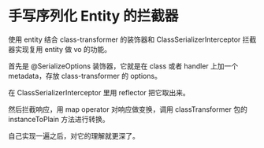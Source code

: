 # 手写序列化 Entity 的拦截器

使用 entity 结合 class-transformer 的装饰器和 ClassSerializerInterceptor 拦截器实现复用 entity 做 vo 的功能。

首先是 @SerializeOptions 装饰器，它就是在 class 或者 handler 上加一个 metadata，存放 class-transformer 的 options。

在 ClassSerializerInterceptor 里用 reflector 把它取出来。

然后拦截响应，用 map operator 对响应做变换，调用 classTransformer 包的 instanceToPlain 方法进行转换。

自己实现一遍之后，对它的理解就更深了。